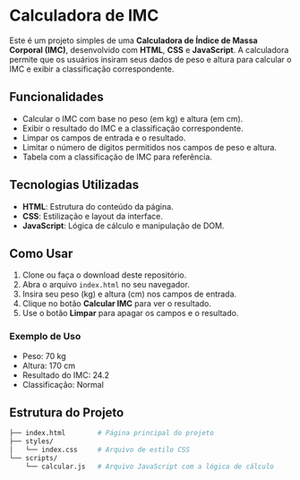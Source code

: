 # Calculadora de IMC

Este é um projeto simples de uma **Calculadora de Índice de Massa Corporal (IMC)**, desenvolvido com **HTML**, **CSS** e **JavaScript**. A calculadora permite que os usuários insiram seus dados de peso e altura para calcular o IMC e exibir a classificação correspondente.

## Funcionalidades

- Calcular o IMC com base no peso (em kg) e altura (em cm).
- Exibir o resultado do IMC e a classificação correspondente.
- Limpar os campos de entrada e o resultado.
- Limitar o número de dígitos permitidos nos campos de peso e altura.
- Tabela com a classificação de IMC para referência.

## Tecnologias Utilizadas

- **HTML**: Estrutura do conteúdo da página.
- **CSS**: Estilização e layout da interface.
- **JavaScript**: Lógica de cálculo e manipulação de DOM.

## Como Usar

1. Clone ou faça o download deste repositório.
2. Abra o arquivo `index.html` no seu navegador.
3. Insira seu peso (kg) e altura (cm) nos campos de entrada.
4. Clique no botão **Calcular IMC** para ver o resultado.
5. Use o botão **Limpar** para apagar os campos e o resultado.

### Exemplo de Uso

- Peso: 70 kg
- Altura: 170 cm
- Resultado do IMC: 24.2
- Classificação: Normal

## Estrutura do Projeto

```bash
├── index.html        # Página principal do projeto
├── styles/
│   └── index.css     # Arquivo de estilo CSS
└── scripts/
    └── calcular.js   # Arquivo JavaScript com a lógica de cálculo
